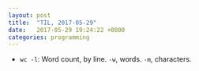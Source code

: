 ```yaml
---
layout: post
title:  "TIL, 2017-05-29"
date:   2017-05-29 19:24:22 +0800
categories: programming
---
```


- `wc -l`: Word count, by line. `-w`, words. `-m`, characters.
